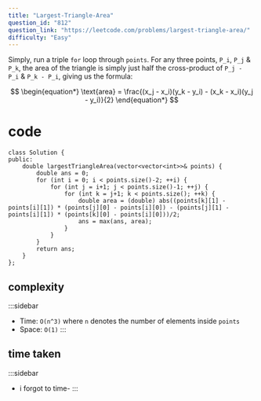 ```yaml
---
title: "Largest-Triangle-Area"
question_id: "812"
question_link: "https://leetcode.com/problems/largest-triangle-area/"
difficulty: "Easy"
---
```


Simply, run a triple `for` loop through `points`.
For any three points, `P_i`, `P_j` & `P_k`, 
the area of the triangle is simply just half the cross-product of `P_j - P_i` & `P_k - P_i`,
giving us the formula:

$$
\begin{equation*}
\text{area} = \frac{(x_j - x_i)(y_k - y_i) - (x_k - x_i)(y_j - y_i)}{2}
\end{equation*}
$$

# cod<span>e</span>

```{.cpp}
class Solution {
public:
    double largestTriangleArea(vector<vector<int>>& points) {
        double ans = 0;
        for (int i = 0; i < points.size()-2; ++i) {
            for (int j = i+1; j < points.size()-1; ++j) {
                for (int k = j+1; k < points.size(); ++k) {
                    double area = (double) abs((points[k][1] - points[i][1]) * (points[j][0] - points[i][0]) - (points[j][1] - points[i][1]) * (points[k][0] - points[i][0]))/2;
                    ans = max(ans, area);
                }
            }
        }
        return ans;
    }
};
```

## complexit<span>y</span>

:::sidebar
- Time: `O(n^3)` where `n` denotes the number of elements inside `points`
- Space: `O(1)`
:::

## time take<span>n</span>

:::sidebar
- i forgot to time-
:::
